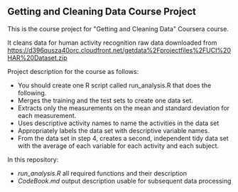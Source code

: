 Getting and Cleaning Data Course Project
----------------------------------------

This is the course project for "Getting and Cleaning Data" Coursera course.

It cleans data for human activity recognition raw data downloaded from
https://d396qusza40orc.cloudfront.net/getdata%2Fprojectfiles%2FUCI%20HAR%20Dataset.zip 

Project description for the course as follows:

* You should create one R script called run_analysis.R that does the following. 
* Merges the training and the test sets to create one data set.
* Extracts only the measurements on the mean and standard deviation for each measurement. 
* Uses descriptive activity names to name the activities in the data set
* Appropriately labels the data set with descriptive variable names. 
* From the data set in step 4, creates a second, independent tidy data set with the average of each variable for each activity and each subject.

In this repository:

* *run_analysis.R* all required functions and their description
* *CodeBook.md* output description usable for subsequent data processing
